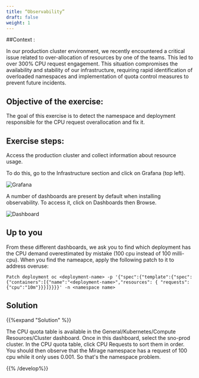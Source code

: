 ```yaml
---
title: “Observability”
draft: false
weight: 1
---
```



##Context :

In our production cluster environment, we recently encountered a critical issue related to over-allocation of resources by one of the teams. This led to over 300% CPU request engagement. This situation compromises the availability and stability of our infrastructure, requiring rapid identification of overloaded namespaces and implementation of quota control measures to prevent future incidents.

## Objective of the exercise:

The goal of this exercise is to detect the namespace and deployment responsible for the CPU request overallocation and fix it.

## Exercise steps:

Access the production cluster and collect information about resource usage.

To do this, go to the Infrastructure section and click on Grafana (top left).

![Grafana](/OPP-2023-lab-instruction.github.io/images/grafana-access.png)

A number of dashboards are present by default when installing observability. To access it, click on Dashboards then Browse.

![Dashboard](/OPP-2023-lab-instruction.github.io/images/browse-dashboard.png)

## Up to you

From these different dashboards, we ask you to find which deployment has the CPU demand overestimated by mistake (100 cpu instead of 100 milli-cpu). When you find the nameapce, apply the following patch to it to address overuse:

```shell
Patch deployment oc <deployment-name> -p '{"spec":{"template":{"spec":{"containers":[{"name":"<deployment-name>","resources": { "requests":{"cpu":"10m"}}}]}}}}' -n <namespace name>
```

## Solution

{{%expand "Solution" %}}

The CPU quota table is available in the General/Kubernetes/Compute Resources/Cluster dashboard. Once in this dashboard, select the sno-prod cluster. In the CPU quota table, click CPU Requests to sort them in order. You should then observe that the Mirage namespace has a request of 100 cpu while it only uses 0.001. So that's the namespace problem.

{{% /develop%}}